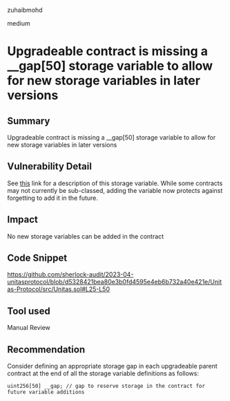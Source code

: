 zuhaibmohd

medium

# Upgradeable contract is missing a __gap[50] storage variable to allow for new storage variables in later versions

## Summary
Upgradeable contract is missing a __gap[50] storage variable to allow for new storage variables in later versions

## Vulnerability Detail
See [this](https://docs.openzeppelin.com/contracts/4.x/upgradeable#storage_gaps) link for a description of this storage variable. While some contracts may not currently be sub-classed, adding the variable now protects against forgetting to add it in the future.

## Impact
No new storage variables can be added in the contract

## Code Snippet
https://github.com/sherlock-audit/2023-04-unitasprotocol/blob/d5328421bea80e3b0fd4595e4eb6b732a40e421e/Unitas-Protocol/src/Unitas.sol#L25-L50

## Tool used
Manual Review

## Recommendation
Consider defining an appropriate storage gap in each upgradeable parent contract at the end of all the storage variable definitions as follows:

```solidity
uint256[50] __gap; // gap to reserve storage in the contract for future variable additions
```
